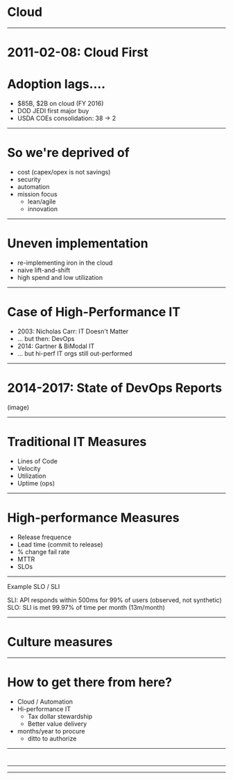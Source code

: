 # Cloud

---

# 2011-02-08: Cloud First
# Adoption lags....
* $85B, $2B on cloud (FY 2016)
* DOD JEDI first major buy
* USDA COEs consolidation: 38 -> 2

---

# So we're deprived of

* cost (capex/opex is not savings)
* security
* automation
* mission focus
  * lean/agile
  * innovation

---

# Uneven implementation

* re-implementing iron in the cloud
* naive lift-and-shift
* high spend and low utilization

---

# Case of High-Performance IT

* 2003: Nicholas Carr: IT Doesn't Matter
* ... but then: DevOps
* 2014: Gartner & BiModal IT
* ... but hi-perf IT orgs still out-performed

---

# 2014-2017: State of DevOps Reports

(image)

---

# Traditional IT Measures

* Lines of Code
* Velocity
* Utilization
* Uptime (ops)

---

# High-performance Measures

* Release frequence
* Lead time (commit to release)
* % change fail rate
* MTTR
* SLOs

---

Example SLO / SLI

SLI: API responds within 500ms for 99% of users (observed, not synthetic)
SLO: SLI is met 99.97% of time per month (13m/month)

---

# Culture measures

---

# How to get there from here?

* Cloud / Automation
* Hi-performance IT 
  * Tax dollar stewardship
  * Better value delivery
* months/year to procure
  * ditto to authorize

---

# 



---


---

